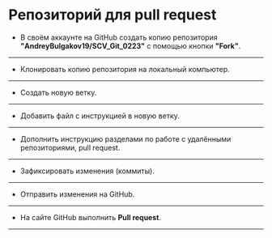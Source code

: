 # Репозиторий для **pull request**

* В своём аккаунте на GitHub создать копию репозитория **"AndreyBulgakov19/SCV_Git_0223"** с помощью кнопки **"Fork"**.

---

* Клонировать копию репозитория на локальный компьютер.

---

* Создать новую ветку.

---

* Добавить файл с инструкцией в новую ветку.

---

* Дополнить инструкцию разделами по работе с удалёнными репозиториями, pull request.

---


* Зафиксировать изменения (коммиты).

---

* Отправить изменения на GitHub.

---

* На сайте GitHub выполнить **Pull request**.

---
